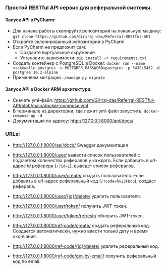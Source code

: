 ### Простой RESTful API сервис для реферальной системы.
#### Запуск API в PyCharm:
- Для начала работы скопируйте репозиторий на локальную машину: `git clone https://github.com/Giriraj-das/Referral-RESTful-API`
- Откройте склонированный репозиторий в PyCharm
- Если PyCharm не предложит сам:
  - Создайте виртуальное окружение
  - Установите зависимости: `pip install -r requirements.txt`
- Создать контейнер с PostgreSQL в Docker: `docker run --name stakewolle-postgres -e POSTGRES_PASSWORD=postgres -p 5432:5432 -d postgres:16.2-alpine`
- Применяем миграции `./manage.py migrate`
#### Запуск API в Docker ARM архитектура:
- Скачать yml-файл: https://github.com/Giriraj-das/Referral-RESTful-API/blob/main/docker-compose.yml
- В терминале из директории, где лежит yml-файл запустить: `docker-compose up -d`
- Документация по адресу: http://127.0.0.1:8000/api/docs/
### URLs:
- http://127.0.0.1:8000/api/docs/ Swagger документация


- http://127.0.0.1:8000/user/ вывести список пользователей с подсчетом количества рефералов у каждого. Если добавить в url-адрес id реферера (`/?id=1`), выведет список рефералов.
- http://127.0.0.1:8000/user/create/ создать пользователя. Если добавить в url-адрес реферальный код (`/?code=hv23FDd6`), создаст реферала.
- http://127.0.0.1:8000/user/{id}/delete/ удалить пользователя.
- http://127.0.0.1:8000/user/token/ получить JWT-токен.
- http://127.0.0.1:8000/user/token/refresh/ обновить JWT-токен.


- http://127.0.0.1:8000/ref-code/create/ создать реферальный код. Создается автоматически, нужно ввести только дату и время окончания.
- http://127.0.0.1:8000/ref-code/{id}/delete/ удалить реферальный код.
- http://127.0.0.1:8000/ref-code/get-by-email/ получить реферальный код по email.
